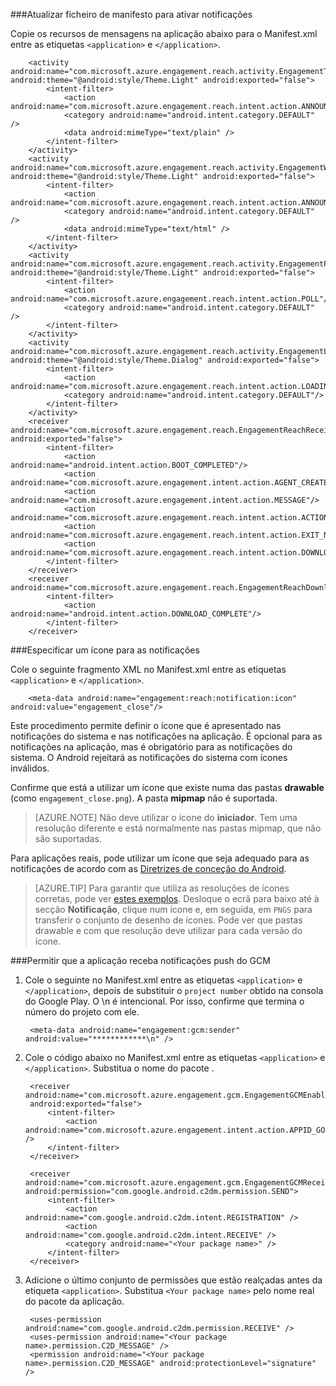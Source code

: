 
###Atualizar ficheiro de manifesto para ativar notificações

Copie os recursos de mensagens na aplicação abaixo para o Manifest.xml entre as etiquetas `<application>` e `</application>`.

        <activity android:name="com.microsoft.azure.engagement.reach.activity.EngagementTextAnnouncementActivity" android:theme="@android:style/Theme.Light" android:exported="false">
            <intent-filter>
                <action android:name="com.microsoft.azure.engagement.reach.intent.action.ANNOUNCEMENT"/>
                <category android:name="android.intent.category.DEFAULT" />
                <data android:mimeType="text/plain" />
            </intent-filter>
        </activity>
        <activity android:name="com.microsoft.azure.engagement.reach.activity.EngagementWebAnnouncementActivity" android:theme="@android:style/Theme.Light" android:exported="false">
            <intent-filter>
                <action android:name="com.microsoft.azure.engagement.reach.intent.action.ANNOUNCEMENT"/>
                <category android:name="android.intent.category.DEFAULT" />
                <data android:mimeType="text/html" />
            </intent-filter>
        </activity>
        <activity android:name="com.microsoft.azure.engagement.reach.activity.EngagementPollActivity" android:theme="@android:style/Theme.Light" android:exported="false">
            <intent-filter>
                <action android:name="com.microsoft.azure.engagement.reach.intent.action.POLL"/>
                <category android:name="android.intent.category.DEFAULT" />
            </intent-filter>
        </activity>
        <activity android:name="com.microsoft.azure.engagement.reach.activity.EngagementLoadingActivity" android:theme="@android:style/Theme.Dialog" android:exported="false">
            <intent-filter>
                <action android:name="com.microsoft.azure.engagement.reach.intent.action.LOADING"/>
                <category android:name="android.intent.category.DEFAULT"/>
            </intent-filter>
        </activity>
        <receiver android:name="com.microsoft.azure.engagement.reach.EngagementReachReceiver" android:exported="false">
            <intent-filter>
                <action android:name="android.intent.action.BOOT_COMPLETED"/>
                <action android:name="com.microsoft.azure.engagement.intent.action.AGENT_CREATED"/>
                <action android:name="com.microsoft.azure.engagement.intent.action.MESSAGE"/>
                <action android:name="com.microsoft.azure.engagement.reach.intent.action.ACTION_NOTIFICATION"/>
                <action android:name="com.microsoft.azure.engagement.reach.intent.action.EXIT_NOTIFICATION"/>
                <action android:name="com.microsoft.azure.engagement.reach.intent.action.DOWNLOAD_TIMEOUT"/>
            </intent-filter>
        </receiver>
        <receiver android:name="com.microsoft.azure.engagement.reach.EngagementReachDownloadReceiver">
            <intent-filter>
                <action android:name="android.intent.action.DOWNLOAD_COMPLETE"/>
            </intent-filter>
        </receiver>

###Especificar um ícone para as notificações

Cole o seguinte fragmento XML no Manifest.xml entre as etiquetas `<application>` e `</application>`.

        <meta-data android:name="engagement:reach:notification:icon" android:value="engagement_close"/>

Este procedimento permite definir o ícone que é apresentado nas notificações do sistema e nas notificações na aplicação. É opcional para as notificações na aplicação, mas é obrigatório para as notificações do sistema. O Android rejeitará as notificações do sistema com ícones inválidos.

Confirme que está a utilizar um ícone que existe numa das pastas **drawable** (como ``engagement_close.png``). A pasta **mipmap** não é suportada.

>[AZURE.NOTE] Não deve utilizar o ícone do **iniciador**. Tem uma resolução diferente e está normalmente nas pastas mipmap, que não são suportadas.

Para aplicações reais, pode utilizar um ícone que seja adequado para as notificações de acordo com as [Diretrizes de conceção do Android](http://developer.android.com/design/patterns/notifications.html).

>[AZURE.TIP] Para garantir que utiliza as resoluções de ícones corretas, pode ver [estes exemplos](https://www.google.com/design/icons).
Desloque o ecrã para baixo até à secção **Notificação**, clique num ícone e, em seguida, em `PNGS` para transferir o conjunto de desenho de ícones. Pode ver que pastas drawable e com que resolução deve utilizar para cada versão do ícone.

###Permitir que a aplicação receba notificações push do GCM

1. Cole o seguinte no Manifest.xml entre as etiquetas `<application>` e `</application>`, depois de substituir o `project number` obtido na consola do Google Play. O \n é intencional. Por isso, confirme que termina o número do projeto com ele.

        <meta-data android:name="engagement:gcm:sender" android:value="************\n" />

2. Cole o código abaixo no Manifest.xml entre as etiquetas `<application>` e `</application>`. Substitua o nome do pacote <Your package name>.

        <receiver android:name="com.microsoft.azure.engagement.gcm.EngagementGCMEnabler"
        android:exported="false">
            <intent-filter>
                <action android:name="com.microsoft.azure.engagement.intent.action.APPID_GOT" />
            </intent-filter>
        </receiver>

        <receiver android:name="com.microsoft.azure.engagement.gcm.EngagementGCMReceiver" android:permission="com.google.android.c2dm.permission.SEND">
            <intent-filter>
                <action android:name="com.google.android.c2dm.intent.REGISTRATION" />
                <action android:name="com.google.android.c2dm.intent.RECEIVE" />
                <category android:name="<Your package name>" />
            </intent-filter>
        </receiver>

3. Adicione o último conjunto de permissões que estão realçadas antes da etiqueta `<application>`. Substitua `<Your package name>` pelo nome real do pacote da aplicação.

        <uses-permission android:name="com.google.android.c2dm.permission.RECEIVE" />
        <uses-permission android:name="<Your package name>.permission.C2D_MESSAGE" />
        <permission android:name="<Your package name>.permission.C2D_MESSAGE" android:protectionLevel="signature" />







<!--HONumber=Jun16_HO2-->


